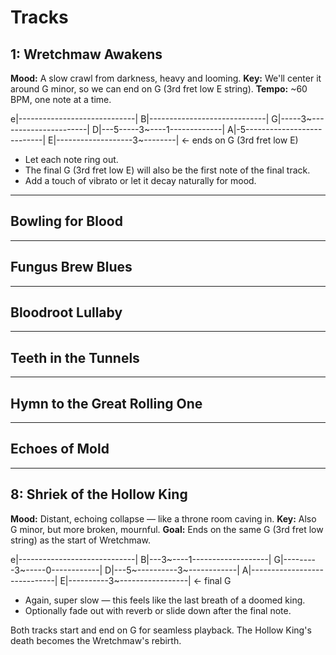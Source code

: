 Tracks
====

## 1: Wretchmaw Awakens

**Mood:** A slow crawl from darkness, heavy and looming.
**Key:** We'll center it around G minor, so we can end on G (3rd fret low E string).
**Tempo:** ~60 BPM, one note at a time.

e|-----------------------------|
B|-----------------------------|
G|-----3~----------------------|
D|---5-----3~----1-------------|
A|-5---------------------------|
E|-------------------3~--------| ← ends on G (3rd fret low E)

- Let each note ring out.
- The final G (3rd fret low E) will also be the first note of the final track.
- Add a touch of vibrato or let it decay naturally for mood.

***

## Bowling for Blood

***

## Fungus Brew Blues

***

## Bloodroot Lullaby

***

## Teeth in the Tunnels

***

## Hymn to the Great Rolling One

***

## Echoes of Mold

***

## 8: Shriek of the Hollow King

**Mood:** Distant, echoing collapse — like a throne room caving in.
**Key:** Also G minor, but more broken, mournful.
**Goal:** Ends on the same G (3rd fret low string) as the start of Wretchmaw.

e|-----------------------------|
B|---3~----1-------------------|
G|---------3~-----0------------|
D|---5~----------3~------------|
A|-----------------------------|
E|----------3~-----------------| ← final G

- Again, super slow — this feels like the last breath of a doomed king.
- Optionally fade out with reverb or slide down after the final note.

Both tracks start and end on G for seamless playback. The Hollow King's death becomes the Wretchmaw's rebirth.
